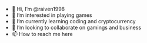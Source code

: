 - 👋 Hi, I’m @raiven1998
- 👀 I’m interested in playing games
- 🌱 I’m currently learning coding and cryptocurrency
- 💞️ I’m looking to collaborate on gamings and business
- 📫 How to reach me here

<!---
raiven1998/raiven1998 is a ✨ special ✨ repository because its `README.md` (this file) appears on your GitHub profile.
You can click the Preview link to take a look at your changes.
--->
